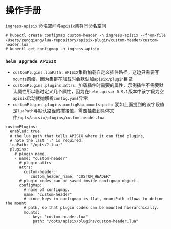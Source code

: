 # 操作手册

`ingress-apisix` 命名空间与`apisix`集群同命名空间

```=shell
# kubectl create configmap custom-header -n ingress-apisix --from-file /Users/zengqiang/lua-repository/apisix-plugin/custom-header/custom-header.lua
# kubectl get configmap -n ingress-apisix
```

### `helm upgrade APISIX`

- `customPlugins.luaPath:` `APISIX`集群加载自定义插件路径，这边只需要写`mounts`前缀，因为集群在加载时会默认加`apisix/plugin`目录
- `customPlugins.plugins.attrs:` 加载插件时需要的属性，示例插件不需要默认属性所以临时定义几个属性，因为在`helm apisix 0.9.1`版本中该字段为空`apisix`启动就抛解析`config.yaml`异常
- `customPlugins.plugins.configMap.mounts.path:` 犹如上面提到的该字段值是`luaPath`与默认路径的拼接值，需要挂载到具体文件`/opts/apisix/plugins/custom-header.lua`

```=yaml
customPlugins:
  enabled: true
  # the lua_path that tells APISIX where it can find plugins,
  # note the last ';' is required.
  luaPath: "/opts/?.lua;"
  plugins:
    # plugin name.
    - name: "custom-header"
      # plugin attrs
      attrs:
        custom-header:
           custom_header_name: "CUSTOM_HEADER"
      # plugin codes can be saved inside configmap object.
      configMap:
        # name of configmap.
        name: "custom-header"
        # since keys in configmap is flat, mountPath allows to define the mount
        # path, so that plugin codes can be mounted hierarchically.
        mounts:
          - key: "custom-header.lua"
            path: "/opts/apisix/plugins/custom-header.lua"
```
